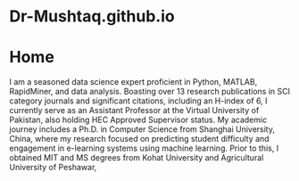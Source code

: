 # Dr-Mushtaq.github.io
# **Home**
I am a seasoned data science expert proficient in Python, MATLAB, RapidMiner, and data analysis. Boasting over 13 research publications in SCI category journals and significant citations, including an H-index of 6, I currently serve as an Assistant Professor at the Virtual University of Pakistan, also holding HEC Approved Supervisor status. My academic journey includes a Ph.D. in Computer Science from Shanghai University, China, where my research focused on predicting student difficulty and engagement in e-learning systems using machine learning. Prior to this, I obtained MIT and MS degrees from Kohat University and Agricultural University of Peshawar,

